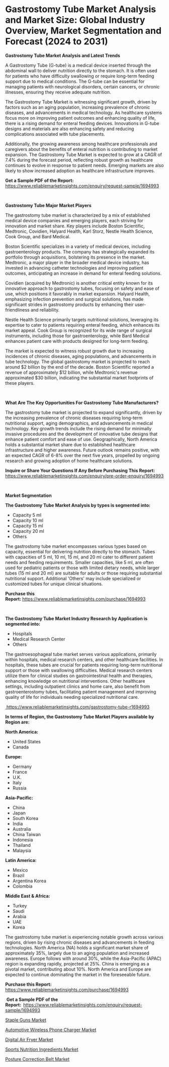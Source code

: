 <p><h1>Gastrostomy Tube Market Analysis and Market Size: Global Industry Overview, Market Segmentation and Forecast (2024 to 2031)</h1></p><p><strong>Gastrostomy Tube Market Analysis and Latest Trends</strong></p>
<p><p>A Gastrostomy Tube (G-tube) is a medical device inserted through the abdominal wall to deliver nutrition directly to the stomach. It is often used for patients who have difficulty swallowing or require long-term feeding support due to medical conditions. The G-tube can be essential for managing patients with neurological disorders, certain cancers, or chronic illnesses, ensuring they receive adequate nutrition.</p><p>The Gastrostomy Tube Market is witnessing significant growth, driven by factors such as an aging population, increasing prevalence of chronic diseases, and advancements in medical technology. As healthcare systems focus more on improving patient outcomes and enhancing quality of life, there is a rising demand for enteral feeding devices. Innovations in G-tube designs and materials are also enhancing safety and reducing complications associated with tube placements. </p><p>Additionally, the growing awareness among healthcare professionals and caregivers about the benefits of enteral nutrition is contributing to market expansion. The Gastrostomy Tube Market is expected to grow at a CAGR of 7.4% during the forecast period, reflecting robust growth as healthcare continues to evolve in response to patient needs. Emerging markets are also likely to show increased adoption as healthcare infrastructure improves.</p></p>
<p><strong>Get a Sample PDF of the Report:&nbsp;</strong> <a href="https://www.reliablemarketinsights.com/enquiry/request-sample/1694993?utm_campaign=1400&utm_medium=2&utm_source=Github&utm_content=ia&utm_term=06102024&utm_id=gastrostomy-tube">https://www.reliablemarketinsights.com/enquiry/request-sample/1694993</a></p>
<p>&nbsp;</p>
<p><strong>Gastrostomy Tube Major Market Players</strong></p>
<p><p>The gastrostomy tube market is characterized by a mix of established medical device companies and emerging players, each striving for innovation and market share. Key players include Boston Scientific, Medtronic, Covidien, Halyard Health, Karl Storz, Nestle Health Science, Cook Group, and Bard Medical.</p><p>Boston Scientific specializes in a variety of medical devices, including gastroenterology products. The company has strategically expanded its portfolio through acquisitions, bolstering its presence in the market. Medtronic, a major player in the broader medical device industry, has invested in advancing catheter technologies and improving patient outcomes, anticipating an increase in demand for enteral feeding solutions.</p><p>Covidien (acquired by Medtronic) is another critical entity known for its innovative approach to gastrostomy tubes, focusing on safety and ease of use, which positions it favorably in market expansion. Halyard Health, emphasizing infection prevention and surgical solutions, has made significant strides in gastrostomy products by enhancing their user-friendliness and reliability.</p><p>Nestle Health Science primarily targets nutritional solutions, leveraging its expertise to cater to patients requiring enteral feeding, which enhances its market appeal. Cook Group is recognized for its wide range of surgical instruments, including those for gastroenterology, while Bard Medical enhances patient care with products designed for long-term feeding.</p><p>The market is expected to witness robust growth due to increasing incidences of chronic diseases, aging populations, and advancements in tube technology. The global gastrostomy market is projected to reach around $2 billion by the end of the decade. Boston Scientific reported a revenue of approximately $12 billion, while Medtronic's revenue approximated $30 billion, indicating the substantial market footprints of these players.</p></p>
<p>&nbsp;</p>
<p><strong>What Are The Key Opportunities For Gastrostomy Tube Manufacturers?</strong></p>
<p><p>The gastrostomy tube market is projected to expand significantly, driven by the increasing prevalence of chronic diseases requiring long-term nutritional support, aging demographics, and advancements in medical technology. Key growth trends include the rising demand for minimally invasive procedures and the development of innovative tube designs that enhance patient comfort and ease of use. Geographically, North America holds a substantial market share due to established healthcare infrastructure and higher awareness. Future outlook remains positive, with an expected CAGR of 6-8% over the next five years, propelled by ongoing research and growing adoption of home healthcare solutions.</p></p>
<p><strong>Inquire or Share Your Questions If Any Before Purchasing This Report:</strong> <a href="https://www.reliablemarketinsights.com/enquiry/pre-order-enquiry/1694993?utm_campaign=1400&utm_medium=2&utm_source=Github&utm_content=ia&utm_term=06102024&utm_id=gastrostomy-tube">https://www.reliablemarketinsights.com/enquiry/pre-order-enquiry/1694993</a></p>
<p>&nbsp;</p>
<p><strong>Market Segmentation</strong></p>
<p><strong>The Gastrostomy Tube Market Analysis by types is segmented into:</strong></p>
<p><ul><li>Capacity 5 ml</li><li>Capacity 10 ml</li><li>Capacity 15 ml</li><li>Capacity 20 ml</li><li>Others</li></ul></p>
<p><p>The gastrostomy tube market encompasses various types based on capacity, essential for delivering nutrition directly to the stomach. Tubes with capacities of 5 ml, 10 ml, 15 ml, and 20 ml cater to different patient needs and feeding requirements. Smaller capacities, like 5 ml, are often used for pediatric patients or those with limited dietary needs, while larger tubes (15 ml and 20 ml) are suitable for adults or those requiring substantial nutritional support. Additional 'Others' may include specialized or customized tubes for unique clinical situations.</p></p>
<p><strong>Purchase this Report:&nbsp;</strong><a href="https://www.reliablemarketinsights.com/purchase/1694993?utm_campaign=1400&utm_medium=2&utm_source=Github&utm_content=ia&utm_term=06102024&utm_id=gastrostomy-tube">https://www.reliablemarketinsights.com/purchase/1694993</a></p>
<p>&nbsp;</p>
<p><strong>The Gastrostomy Tube Market Industry Research by Application is segmented into:</strong></p>
<p><ul><li>Hospitals</li><li>Medical Research Center</li><li>Others</li></ul></p>
<p><p>The gastroesophageal tube market serves various applications, primarily within hospitals, medical research centers, and other healthcare facilities. In hospitals, these tubes are crucial for patients requiring long-term nutritional support or those with swallowing difficulties. Medical research centers utilize them for clinical studies on gastrointestinal health and therapies, enhancing knowledge on nutritional interventions. Other healthcare settings, including outpatient clinics and home care, also benefit from gastroenterostomy tubes, facilitating patient management and improving quality of life for individuals needing specialized nutritional care.</p></p>
<p><a href="https://www.reliablemarketinsights.com/gastrostomy-tube-r1694993?utm_campaign=1400&utm_medium=2&utm_source=Github&utm_content=ia&utm_term=06102024&utm_id=gastrostomy-tube">&nbsp;https://www.reliablemarketinsights.com/gastrostomy-tube-r1694993</a></p>
<p><strong>In terms of Region, the Gastrostomy Tube Market Players available by Region are:</strong></p>
<p>
    <p> <strong> North America: </strong>
        <ul>
            <li>United States</li>
            <li>Canada</li>
        </ul>
        </p> 
    <p> <strong> Europe: </strong>
        <ul>
            <li>Germany</li>
            <li>France</li>
            <li>U.K.</li>
            <li>Italy</li>
            <li>Russia</li>
        </ul>
        </p> 
    <p> <strong> Asia-Pacific: </strong>
        <ul>
            <li>China</li>
            <li>Japan</li>
            <li>South Korea</li>
            <li>India</li>
            <li>Australia</li>
            <li>China Taiwan</li>
            <li>Indonesia</li>
            <li>Thailand</li>
            <li>Malaysia</li>
        </ul>
        </p> 
    <p> <strong> Latin America: </strong>
        <ul>
            <li>Mexico</li>
            <li>Brazil</li>
            <li>Argentina Korea</li>
            <li>Colombia</li>
        </ul>
        </p> 
    <p> <strong> Middle East & Africa: </strong>
        <ul>
            <li>Turkey</li>
            <li>Saudi</li>
            <li>Arabia</li>
            <li>UAE</li>
            <li>Korea</li>
        </ul>
    </p>
    </p>
<p><p>The gastrostomy tube market is experiencing notable growth across various regions, driven by rising chronic diseases and advancements in feeding technologies. North America (NA) holds a significant market share of approximately 35%, largely due to an aging population and increased awareness. Europe follows with around 30%, while the Asia-Pacific (APAC) region is expanding rapidly, projected at 25%. China is emerging as a pivotal market, contributing about 10%. North America and Europe are expected to continue dominating the market in the foreseeable future.</p></p>
<p><strong>Purchase this Report: </strong><a href="https://www.reliablemarketinsights.com/purchase/1694993?utm_campaign=1400&utm_medium=2&utm_source=Github&utm_content=ia&utm_term=06102024&utm_id=gastrostomy-tube">https://www.reliablemarketinsights.com/purchase/1694993</a></p>
<p>&nbsp;<strong>Get a Sample PDF of the Report:&nbsp;&nbsp;</strong><a href="https://www.reliablemarketinsights.com/enquiry/request-sample/1694993?utm_campaign=1400&utm_medium=2&utm_source=Github&utm_content=ia&utm_term=06102024&utm_id=gastrostomy-tube">https://www.reliablemarketinsights.com/enquiry/request-sample/1694993</a></p>
<p><strong></strong></p>
<p><p><a href="https://www.linkedin.com/pulse/staple-guns-market-size-share-growth-analysis-type-application-egwue?utm_campaign=1400&utm_medium=2&utm_source=Github&utm_content=ia&utm_term=06102024&utm_id=gastrostomy-tube">Staple Guns Market</a></p><p><a href="https://www.linkedin.com/pulse/automotive-wireless-phone-charger-industry-resonance-141-zo89e?utm_campaign=1400&utm_medium=2&utm_source=Github&utm_content=ia&utm_term=06102024&utm_id=gastrostomy-tube">Automotive Wireless Phone Charger Market</a></p><p><a href="https://www.linkedin.com/pulse/unveiling-market-trends-global-digital-air-fryer-growth-regional-36ybe?utm_campaign=1400&utm_medium=2&utm_source=Github&utm_content=ia&utm_term=06102024&utm_id=gastrostomy-tube">Digital Air Fryer Market</a></p><p><a href="https://www.linkedin.com/pulse/sports-nutrition-ingredients-market-global-share-khgme?utm_campaign=1400&utm_medium=2&utm_source=Github&utm_content=ia&utm_term=06102024&utm_id=gastrostomy-tube">Sports Nutrition Ingredients Market</a></p><p><a href="https://www.linkedin.com/pulse/posture-correction-belt-market-trends-focusing-insight-forecast-zutte?utm_campaign=1400&utm_medium=2&utm_source=Github&utm_content=ia&utm_term=06102024&utm_id=gastrostomy-tube">Posture Correction Belt Market</a></p></p>